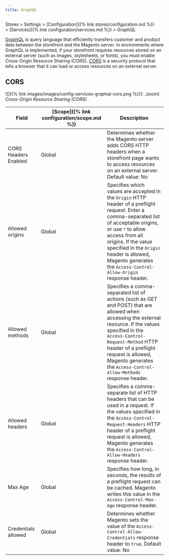 ```yaml
---
title: GraphQL
---
```


Stores > Settings > [Configuration]({% link stores/configuration.md %}) > [Services]({% link configuration/services.md %}) > GraphQL

[GraphQL](https://devdocs.magento.com/guides/v2.4/graphql/index.html) is query language that efficiently transfers customer and product data between the storefront and the Magento server. In environments where GraphQL is implemented, if your storefront requires resources stored on an external server (such as images, stylesheets, or fonts), you must enable Cross-Origin Resource Sharing (CORS). [CORS](https://devdocs.magento.com/guides/v2.4/graphql/send-request.html) is a security protocol that tells a browser that it can load or access resources on an external server.

## CORS

![]({% link images/images/config-services-graphql-cors.png %}){: .zoom}
_Cross-Origin Resource Sharing (CORS)_

|Field|[Scope]({% link configuration/scope.md %})|Description|
|--- |--- |--- |
| CORS Headers Enabled | Global | Determines whether the Magento server adds CORS HTTP headers when a storefront page wants to access resources on an external server. Default value: No |
| Allowed origins | Global | Specifies which values are accepted in the `Origin` HTTP header of a preflight request. Enter a comma-separated list of acceptable origins, or use `*` to allow access from all origins. If the value specified in the `Origin` header is allowed, Magento generates the `Access-Control-Allow-Origin` response header. |
| Allowed methods | Global | Specifies a comma-separated list of actions (such as GET and POST) that are allowed when accessing the external resource. If the values specified in the `Access-Control-Request-Method` HTTP header of a preflight request is allowed, Magento generates the `Access-Control-Allow-Methods` response header. |
| Allowed headers | Global | Specifies a comma-separate list of HTTP headers that can be used in a request. If the values specified in the `Access-Control-Request-Headers` HTTP header of a preflight request is allowed, Magento generates the `Access-Control-Allow-Headers` response header. |
| Max Age | Global | Specifies how long, in seconds, the results of a preflight request can be cached. Magento writes this value in the `Access-Control-Max-Age` response header. |
| Credentials allowed | Global | Determines whether Magento sets the value of the `Access-Control-Allow-Credentials` response header to `true`. Default value: No |
